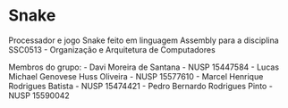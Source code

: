 # Snake

Processador e jogo Snake feito em linguagem Assembly para a disciplina SSC0513 - Organização e Arquitetura de Computadores

Membros do grupo:
          - Davi Moreira de Santana - NUSP 15447584
          - Lucas Michael Genovese Huss Oliveira - NUSP 15577610
          - Marcel Henrique Rodrigues Batista - NUSP 15474421
          - Pedro Bernardo Rodrigues Pinto - NUSP 15590042
